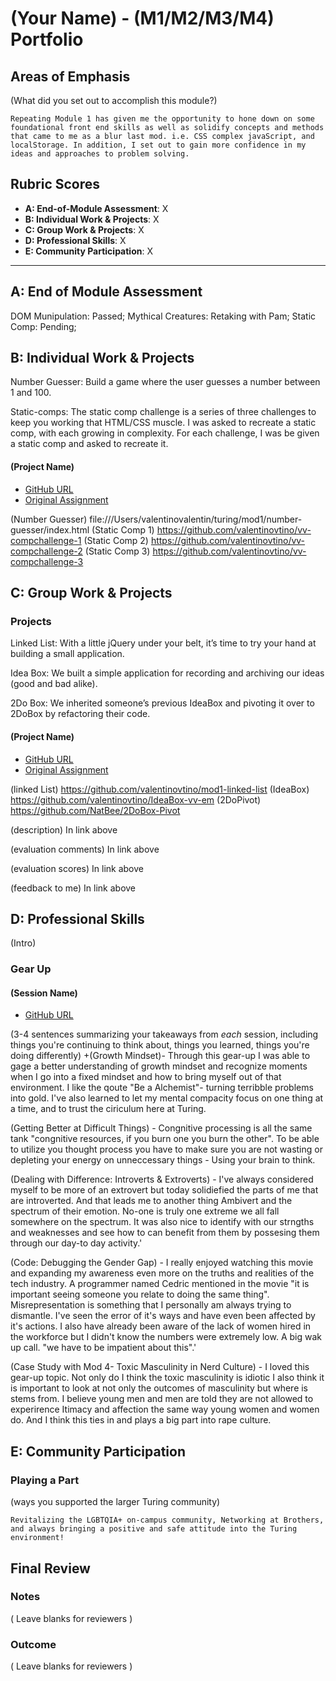 # (Your Name) - (M1/M2/M3/M4) Portfolio

## Areas of Emphasis

(What did you set out to accomplish this module?)

	Repeating Module 1 has given me the opportunity to hone down on some foundational front end skills as well as solidify concepts and methods that came to me as a blur last mod. i.e. CSS complex javaScript, and localStorage. In addition, I set out to gain more confidence in my ideas and approaches to problem solving. 

## Rubric Scores

* **A: End-of-Module Assessment**: X
* **B: Individual Work & Projects**: X
* **C: Group Work & Projects**: X
* **D: Professional Skills**: X
* **E: Community Participation**: X

-----------------------

## A: End of Module Assessment
 DOM Munipulation: Passed;
 Mythical Creatures: Retaking with Pam;
 Static Comp: Pending;

## B: Individual Work & Projects

Number Guesser: Build a game where the user guesses a number between 1 and 100.

Static-comps: The static comp challenge is a series of three challenges to keep you working that HTML/CSS muscle. I was asked to recreate a static comp, with each growing in complexity. For each challenge, I was be given a static comp and asked to recreate it. 

#### (Project Name)

* [GitHub URL]()
* [Original Assignment]()


(Number Guesser) file:///Users/valentinovalentin/turing/mod1/number-guesser/index.html
(Static Comp 1) https://github.com/valentinovtino/vv-compchallenge-1
(Static Comp 2) https://github.com/valentinovtino/vv-compchallenge-2
(Static Comp 3) https://github.com/valentinovtino/vv-compchallenge-3



## C: Group Work & Projects

### Projects

Linked List: With a little jQuery under your belt, it’s time to try your hand at building a small application.

Idea Box: We built a simple application for recording and archiving our ideas (good and bad alike).

2Do Box: We inherited someone’s previous IdeaBox and pivoting it over to 2DoBox by refactoring their code.

#### (Project Name)

* [GitHub URL]()
* [Original Assignment]()

(linked List) https://github.com/valentinovtino/mod1-linked-list
(IdeaBox) https://github.com/valentinovtino/IdeaBox-vv-em
(2DoPivot) https://github.com/NatBee/2DoBox-Pivot

(description) In link above

(evaluation comments) In link above

(evaluation scores) In link above

(feedback to me) In link above

## D: Professional Skills
(Intro)

### Gear Up
#### (Session Name)

* [GitHub URL](https://github.com/valentinovtino)

(3-4 sentences summarizing your takeaways from _each_ session, including things you're continuing to think about, things you learned, things you're doing differently)
+(Growth Mindset)- Through this gear-up I was able to gage a better understanding of growth mindset and recognize moments when I go into a fixed mindset and how to bring myself out of that environment. I like the qoute "Be a Alchemist"- turning terribble problems into gold. I've also learned to let my mental compacity focus on one thing at a time, and to trust the ciriculum here at Turing.
 
 (Getting Better at Difficult Things) - Congnitive processing is all the same tank "congnitive resources, if you burn one you burn the other". To be able to utilize you thought process you have to make sure you are not wasting or depleting your energy on unneccessary things - Using your brain to think.
 
 (Dealing with Difference: Introverts & Extroverts) - I've always considered myself to be more of an extrovert but today solidiefied the parts of me that are introverted. And that leads me to another thing Ambivert and the spectrum of their emotion. No-one is truly one extreme we all fall somewhere on the spectrum. It was also nice to identify with our strngths and weaknesses and see how to can benefit from them by possesing them through our day-to day activity.'
 
 (Code: Debugging the Gender Gap) - I really enjoyed watching this movie and expanding my awareness even more on the truths and realities of the tech industry. A programmer named Cedric mentioned in the movie "it is important seeing someone you relate to doing the same thing". Misrepresentation is something that I personally am always trying to dismantle. I've seen the error of it's ways and have even been affected by it's actions. I also have already been aware of the lack of women hired in the workforce but I didn't know the numbers were extremely low. A big wak up call. "we have to be impatient about this".'
 
 (Case Study with Mod 4- Toxic Masculinity in Nerd Culture) - I loved this gear-up topic. Not only do I think the toxic masculinity is idiotic I also think it is important to look at not only the outcomes of masculinity but where is stems from. I believe young men and men are told they are not allowed to experirence Itimacy and affection the same way young women and women do. And I think this ties in and plays a big part into rape culture. 

## E: Community Participation

### Playing a Part

(ways you supported the larger Turing community)

	Revitalizing the LGBTQIA+ on-campus community, Networking at Brothers, and always bringing a positive and safe attitude into the Turing environment!

## Final Review

### Notes

( Leave blanks for reviewers )

### Outcome

( Leave blanks for reviewers )